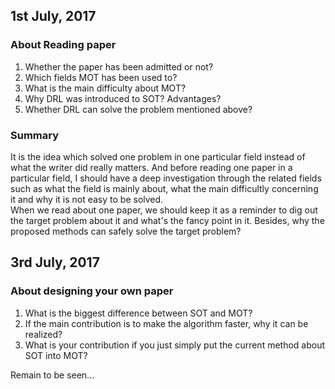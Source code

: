 ## 1st July, 2017
### About Reading paper
1. Whether the paper has been admitted or not?      
2. Which fields MOT has been used to?               
3. What is the main difficulty about MOT?            
4. Why DRL was introduced to SOT? Advantages?                   
5. Whether DRL can solve the problem mentioned above?                      

### Summary
It is the idea which solved one problem in one particular field instead of what the writer did really matters. And before reading one paper in a particular field, I should have a deep investigation through the related fields such as what the field is mainly about, what the main difficultly concerning it and why it is not easy to be solved.    
When we read about one paper, we should keep it as a reminder to dig out the target problem about it and what's the fancy point in it. Besides, why the proposed methods can safely solve the target problem?

## 3rd July, 2017
### About designing your own paper
1. What is the biggest difference between SOT and MOT?                 
2. If the main contribution is to make the algorithm faster, why it can be realized?                
3. What is your contribution if you just simply put the current method about SOT into MOT?

Remain to be seen...
